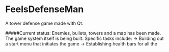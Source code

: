 # FeelsDefenseMan
A tower defense game made with Qt.

#####Current status: Enemies, bullets, towers and a map has been made. 
The game system itself is being built. Specific tasks include:
-> Building out a start menu that initiates the game
-> Establishing health bars for all the 
